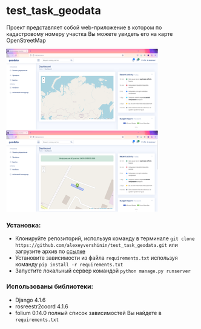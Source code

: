 # test_task_geodata
Проект представляет собой web-приложение в котором по кадастровому номеру участка Вы можете увидеть его на карте OpenStreetMap

<img width="400" src="screenshots/1.png">    <img width="400" src="screenshots/2.png">

### Установка:
* Клонируйте репозиторий, используя команду в терминале `git clone https://github.com/alexeyvershinin/test_task_geodata.git` или загрузите архив по [ссылке](https://github.com/alexeyvershinin/test_task_geodata/archive/refs/heads/master.zip)
* Установите зависимости из файла `requirements.txt` используя  команду `pip install -r requirements.txt`
* Запустите локальный сервер командой `python manage.py runserver`

### Использованы библиотеки:
* Django 4.1.6
* rosreestr2coord 4.1.6
* folium 0.14.0
полный список зависимостей Вы найдете в `requirements.txt`
